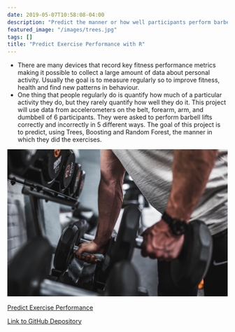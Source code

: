 ```yaml
---
date: 2019-05-07T10:58:08-04:00
description: "Predict the manner or how well participants perform barbell lifts"
featured_image: "/images/trees.jpg"
tags: []
title: "Predict Exercise Performance with R"
---
```


* There are many devices that record key fitness performance metrics making it possible to collect a large amount of data about personal activity. Usually the goal is to measure regularly so to improve fitness, health and find new patterns in behaviour.
* One thing that people regularly do is quantify how much of a particular activity they do, but they rarely quantify how well they do it. This project will use data from accelerometers on the belt, forearm, arm, and dumbbell of 6 participants. They were asked to perform barbell lifts correctly and incorrectly in 5 different ways. The goal of this project is to predict, using Trees, Boosting and Random Forest, the manner in which they did the exercises.
  
[![](/images/dumbbells.jpg)](https://eamoned.github.io/exercise-performance/)

[Predict Exercise Performance](https://eamoned.github.io/exercise-performance/)

[Link to GitHub Depository](https://github.com/Eamoned/exercise-performance)